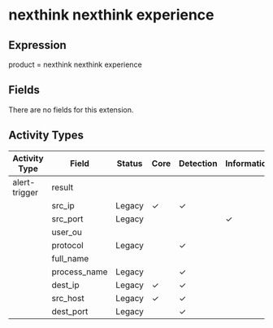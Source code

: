 nexthink nexthink experience
============================

Expression
----------

product = nexthink nexthink experience

Fields
------

There are no fields for this extension.

Activity Types
--------------

| Activity Type | Field        | Status | Core     | Detection | Informational |
| ------------- | ------------ | ------ | -------- | --------- | ------------- |
| alert-trigger | result       |        |          |           |               |
|               | src_ip       | Legacy | &#10003; | &#10003;  |               |
|               | src_port     | Legacy |          |           | &#10003;      |
|               | user_ou      |        |          |           |               |
|               | protocol     | Legacy |          | &#10003;  |               |
|               | full_name    |        |          |           |               |
|               | process_name | Legacy |          | &#10003;  |               |
|               | dest_ip      | Legacy | &#10003; | &#10003;  |               |
|               | src_host     | Legacy | &#10003; | &#10003;  |               |
|               | dest_port    | Legacy |          | &#10003;  |               |

